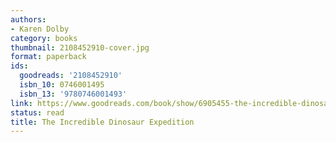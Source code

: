 ```yaml
---
authors:
- Karen Dolby
category: books
thumbnail: 2108452910-cover.jpg
format: paperback
ids:
  goodreads: '2108452910'
  isbn_10: 0746001495
  isbn_13: '9780746001493'
link: https://www.goodreads.com/book/show/6905455-the-incredible-dinosaur-expedition
status: read
title: The Incredible Dinosaur Expedition
---
```

